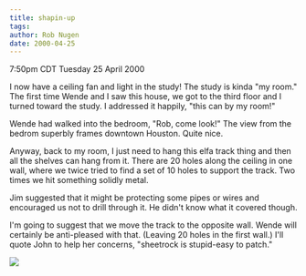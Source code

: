 ```yaml
---
title: shapin-up
tags: 
author: Rob Nugen
date: 2000-04-25
---
```


<title>Things are shaping up!</title>
<p class=date>7:50pm CDT Tuesday 25 April 2000</p>

<p>I now have a ceiling fan and light in the study!  The study is
kinda "my room."  The first time Wende and I saw this house, we got to
the third floor and I turned toward the study.  I addressed it
happily, "this can by my room!"

<p>Wende had walked into the bedroom, "Rob, come look!"  The view from
the bedrom superbly frames downtown Houston.  Quite nice.

<p>Anyway, back to my room, I just need to hang this elfa track thing
and then all the shelves can hang from it.  There are 20 holes along
the ceiling in one wall, where we twice tried to find a set of 10
holes to support the track.  Two times we hit something solidly metal.

<p>Jim suggested that it might be protecting some pipes or wires and
encouraged us not to drill through it.  He didn't know what it covered
though.

<p>I'm going to suggest that we move the track to the opposite wall.
Wende will certainly be anti-pleased with that.  (Leaving 20 holes in
the first wall.)  I'll quote John to help her concerns, "sheetrock is
stupid-easy to patch."

<p><img src='/images/rob/wL-ROB.gif'>

